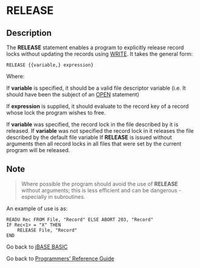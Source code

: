 # RELEASE

<PageHeader />

## Description

The **RELEASE** statement enables a program to explicitly release record locks without updating the records using [WRITE](./../write). It takes the general form:

```
RELEASE {{variable,} expression}
```

Where:

If **variable** is specified, it should be a valid file descriptor variable (i.e. It should have been the subject of an [OPEN](./../open) statement)

If **expression** is supplied, it should evaluate to the record key of a record whose lock the program wishes to free.

If **variable** was specified, the record lock in the file described by it is released. If **variable** was not specified the record lock in it releases the file described by the default file variable If **RELEASE** is issued without arguments then all record locks in all files that were set by the current program will be released.

## Note

> Where possible the program should avoid the use of **RELEASE** without arguments; this is less efficient and can be dangerous - especially in subroutines.

An example of use is as:

```
READU Rec FROM File, "Record" ELSE ABORT 203, "Record"
IF Rec<1> = "X" THEN
    RELEASE File, "Record"
END
```

Go back to [jBASE BASIC](./../README.md)

Go back to [Programmers' Reference Guide](./../../reference-guides/jbc/README.md)

<PageFooter />
